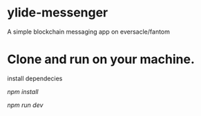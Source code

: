 # ylide-messenger
A simple blockchain messaging app on eversacle/fantom


# Clone and run on your machine.

install dependecies

*npm install*

*npm run dev*
